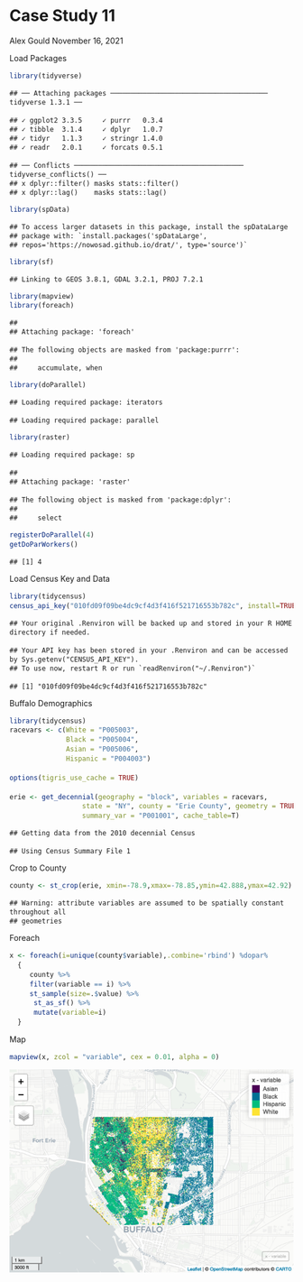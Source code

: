 Case Study 11
================
Alex Gould
November 16, 2021

Load Packages

``` r
library(tidyverse)
```

    ## ── Attaching packages ─────────────────────────────────────── tidyverse 1.3.1 ──

    ## ✓ ggplot2 3.3.5     ✓ purrr   0.3.4
    ## ✓ tibble  3.1.4     ✓ dplyr   1.0.7
    ## ✓ tidyr   1.1.3     ✓ stringr 1.4.0
    ## ✓ readr   2.0.1     ✓ forcats 0.5.1

    ## ── Conflicts ────────────────────────────────────────── tidyverse_conflicts() ──
    ## x dplyr::filter() masks stats::filter()
    ## x dplyr::lag()    masks stats::lag()

``` r
library(spData)
```

    ## To access larger datasets in this package, install the spDataLarge
    ## package with: `install.packages('spDataLarge',
    ## repos='https://nowosad.github.io/drat/', type='source')`

``` r
library(sf)
```

    ## Linking to GEOS 3.8.1, GDAL 3.2.1, PROJ 7.2.1

``` r
library(mapview) 
library(foreach)
```

    ## 
    ## Attaching package: 'foreach'

    ## The following objects are masked from 'package:purrr':
    ## 
    ##     accumulate, when

``` r
library(doParallel)
```

    ## Loading required package: iterators

    ## Loading required package: parallel

``` r
library(raster)
```

    ## Loading required package: sp

    ## 
    ## Attaching package: 'raster'

    ## The following object is masked from 'package:dplyr':
    ## 
    ##     select

``` r
registerDoParallel(4)
getDoParWorkers() 
```

    ## [1] 4

Load Census Key and Data

``` r
library(tidycensus)
census_api_key("010fd09f09be4dc9cf4d3f416f521716553b782c", install=TRUE, overwrite=TRUE)
```

    ## Your original .Renviron will be backed up and stored in your R HOME directory if needed.

    ## Your API key has been stored in your .Renviron and can be accessed by Sys.getenv("CENSUS_API_KEY"). 
    ## To use now, restart R or run `readRenviron("~/.Renviron")`

    ## [1] "010fd09f09be4dc9cf4d3f416f521716553b782c"

Buffalo Demographics

``` r
library(tidycensus)
racevars <- c(White = "P005003", 
              Black = "P005004", 
              Asian = "P005006", 
              Hispanic = "P004003")

options(tigris_use_cache = TRUE)

erie <- get_decennial(geography = "block", variables = racevars, 
                  state = "NY", county = "Erie County", geometry = TRUE,
                  summary_var = "P001001", cache_table=T)
```

    ## Getting data from the 2010 decennial Census

    ## Using Census Summary File 1

Crop to County

``` r
county <- st_crop(erie, xmin=-78.9,xmax=-78.85,ymin=42.888,ymax=42.92)
```

    ## Warning: attribute variables are assumed to be spatially constant throughout all
    ## geometries

Foreach

``` r
x <- foreach(i=unique(county$variable),.combine='rbind') %dopar% 
  {
     county %>%
     filter(variable == i) %>%
     st_sample(size=.$value) %>%
      st_as_sf() %>%
      mutate(variable=i)
  }
```

Map

``` r
mapview(x, zcol = "variable", cex = 0.01, alpha = 0)
```

![](case_study_11_files/figure-gfm/View-1.png)<!-- -->
